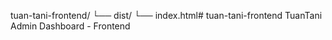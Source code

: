 tuan-tani-frontend/
└── dist/
    └── index.html# tuan-tani-frontend
TuanTani Admin Dashboard - Frontend
